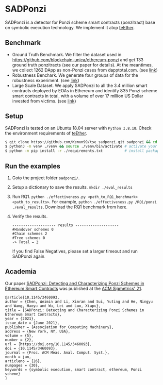 # SADPonzi

SADPonzi is a detector for Ponzi scheme smart contracts (ponzitract) base on symbolic execution technology. We implement it atop [teEther](https://github.com/nescio007/teether).

## Benchmark

- Ground Truth Benchmark. We filter the dataset used in https://github.com/blockchain-unica/ethereum-ponzi and get 133 ground truth ponzitracts (see our paper for details). At the meantimes, we collect 1262 DApp as non-Ponzi cases from dapptotal.com. (see [link](https://github.com/Kenun99/SADPonzi/tree/main/dataset/rq1))
- Robustness Benchark. We generate four groups of data for the robustness experiment. (see [link](https://github.com/Kenun99/SADPonzi/tree/main/dataset/rq2))
- Large Scale Dataset. We apply SADPonzi to all the 3.4 million smart contracts deployed by EOAs in Ethereum and identify 835 Ponzi scheme smart contracts in total, with a volume of over 17 million US Dollar invested from victims. (see [link](https://github.com/Kenun99/SADPonzi/tree/main/dataset/rq3))

## Setup

SADPonzi is tested on an Ubuntu 18.04 server with `Python 3.8.10`. Check the environment requirements of [teEther](https://github.com/nescio007/teether).

```bash
$ git clone https://github.com/Kenun99/tse_sadponzi.git sadponzi && cd sadponzi
$ python3 -m venv ./venv && source ./venv/bin/activate # activate your virtual environment
$ python -m pip install -r ./requirements.txt		   # install packages
```

## Run the examples

1. Goto the project folder `sadponzi/`.  
2. Setup a dictionary to save the results. `mkdir ./eval_results`
3. Run RQ1. `python ./effectiveness.py <path_to_RQ1_benchmark> <path_to_results>`. For example, `python ./effectiveness.py /RQ1/ponzi ./eval_results`. Download the RQ1 benchmark from [here](https://github.com/Kenun99/SADPonzi/tree/main/dataset/rq1).
4. Verify the results.

   ```
   -------------------- results --------------------
   #Handover schemes 0
   #Chain schemes 2
   #Tree schemes 0
   -> Total = 2
   ```

   If you find False Negatives, please set a larger timeout and run SADPonzi again.

## Academia

Our paper [SADPonzi: Detecting and Characterizing Ponzi Schemes in Ethereum Smart Contracts](https://dl.acm.org/doi/10.1145/3460093) was published at the [ACM Sigmetrics' 21](https://www.sigmetrics.org/sigmetrics2021/).

```
@article{10.1145/3460093,
author = {Chen, Weimin and Li, Xinran and Sui, Yuting and He, Ningyu and Wang, Haoyu and Wu, Lei and Luo, Xiapu},
title = {SADPonzi: Detecting and Characterizing Ponzi Schemes in Ethereum Smart Contracts},
year = {2021},
issue_date = {June 2021},
publisher = {Association for Computing Machinery},
address = {New York, NY, USA},
volume = {5},
number = {2},
url = {https://doi.org/10.1145/3460093},
doi = {10.1145/3460093},
journal = {Proc. ACM Meas. Anal. Comput. Syst.},
month = jun,
articleno = {26},
numpages = {30},
keywords = {symbolic execution, smart contract, ethereum, Ponzi scheme}
}
```